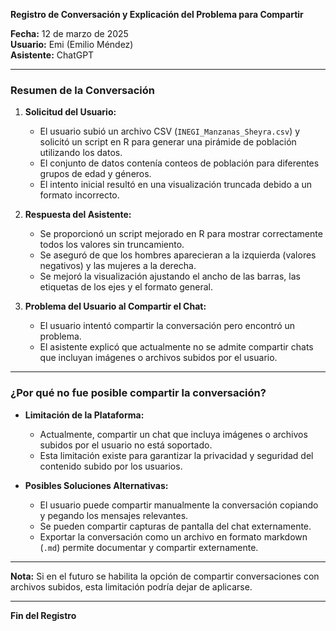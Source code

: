 **Registro de Conversación y Explicación del Problema para Compartir**

**Fecha:** 12 de marzo de 2025  
**Usuario:** Emi (Emilio Méndez)  
**Asistente:** ChatGPT  

---

### **Resumen de la Conversación**
1. **Solicitud del Usuario:**
   - El usuario subió un archivo CSV (`INEGI_Manzanas_Sheyra.csv`) y solicitó un script en R para generar una pirámide de población utilizando los datos.
   - El conjunto de datos contenía conteos de población para diferentes grupos de edad y géneros.
   - El intento inicial resultó en una visualización truncada debido a un formato incorrecto.

2. **Respuesta del Asistente:**
   - Se proporcionó un script mejorado en R para mostrar correctamente todos los valores sin truncamiento.
   - Se aseguró de que los hombres aparecieran a la izquierda (valores negativos) y las mujeres a la derecha.
   - Se mejoró la visualización ajustando el ancho de las barras, las etiquetas de los ejes y el formato general.

3. **Problema del Usuario al Compartir el Chat:**
   - El usuario intentó compartir la conversación pero encontró un problema.
   - El asistente explicó que actualmente no se admite compartir chats que incluyan imágenes o archivos subidos por el usuario.

---

### **¿Por qué no fue posible compartir la conversación?**

- **Limitación de la Plataforma:**
  - Actualmente, compartir un chat que incluya imágenes o archivos subidos por el usuario no está soportado.
  - Esta limitación existe para garantizar la privacidad y seguridad del contenido subido por los usuarios.

- **Posibles Soluciones Alternativas:**
  - El usuario puede compartir manualmente la conversación copiando y pegando los mensajes relevantes.
  - Se pueden compartir capturas de pantalla del chat externamente.
  - Exportar la conversación como un archivo en formato markdown (`.md`) permite documentar y compartir externamente.

---

**Nota:** Si en el futuro se habilita la opción de compartir conversaciones con archivos subidos, esta limitación podría dejar de aplicarse.

---

**Fin del Registro**

